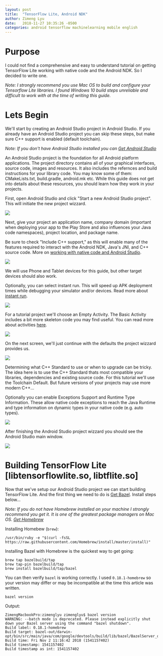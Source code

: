 ```yaml
---
layout: post
title:  "TensorFlow Lite, Android NDK"
author: Zimeng Lyu
date:   2018-11-27 10:35:26 -0500
categories: android tensorflow machinelearning mobile english
---
```


# Purpose

I could not find a comprehensive and easy to understand tutorial on getting TensorFlow Lite working with native code and the Android NDK. So I decided to write one.

_Note: I strongly recommend you use Mac OS to build and configure your Tensorflow Lite libraries. I found Windows 10 build steps unreliable and difficult to work with at the time of writing this guide._

# Lets Begin

We'll start by creating an Android Studio project in Android Studio. If you already have an Android Studio project you can skip these steps, but make sure C++ support is enabled (default toolchain).

_Note: If you don't have Android Studio installed you can [Get Android Studio][android-studio]_

An Android Studio project is the foundation for all Android platform applications. The project directory contains all of your graphical interfaces, source code, images and resources. It also includes the refernces and build instructions for your library code. You may know some of them: CMakeLists.txt, build.gradle, android.mk etc. While this guide does not get into details about these resources, you should learn how they work in your projects.

First, open Android Studio and click "Start a new Android Studio project". This will initiate the new project wizzard.

![](/images/tflite-android/1.png)

Next, give your project an application name, company domain (important when deploying your app to the Play Store and also influences your Java code namespaces), project location, and package name. 

Be sure to check "Include C++ support," as this will enable many of the features required to interact with the Android NDK, Java's JNI, and C++ source code. More on [working with native code and Android Studio][add-native-code].

![](/images/tflite-android/2.png)

We will use Phone and Tablet devices for this guide, but other target devices should also work.

Optionally, you can select instant run. This will speed up APK deployment times while debugging your simulator and/or devices. Read more about [instant run][instant-run].

![](/images/tflite-android/4.png)

For a tutorial project we'll choose an Empty Activity. The Basic Activity includes a bit more skeleton code you may find useful. You can read more about activities [here][intro-to-activities].

![](/images/tflite-android/5.png)

On the next screen, we'll just continue with the defaults the project wizzard provides us.

![](/images/tflite-android/6.png)

Determining what C++ Standard to use or when to upgrade can be tricky. The idea here is to use the C++ Standard thats most compatible your libraries, dependencies and existing source code. For this tutorial we'll use the Toolchain Default. But future versions of your projects may use more modern C++... 

Optionally you can enable Exceptions Support and Runtime Type Information. These allow native code exceptions to reach the Java Runtime and type information on dynamic types in your native code (e.g. auto types).

![](/images/tflite-android/7.png)

After finishing the Android Studio project wizzard you should see the Android Studio main window.

![](/images/tflite-android/8.png)

# Building TensorFlow Lite [libtensorflowlite.so, libtflite.so]

Now that we've setup our Android Studio project we can start building TensorFlow Lite. And the first thing we need to do is [Get Bazel][bazel-url]. Install steps below...

_Note: If you do not have Homebrew installed on your machine I strongly recommend you get it. It is one of the greatest package managers on Mac OS. [Get Homebrew][homebrew-url]_

Installing Homebew (`brew`):

~~~
/usr/bin/ruby -e "$(curl -fsSL https://raw.githubusercontent.com/Homebrew/install/master/install)"
~~~

Installing Bazel with Homebrew is the quickest way to get going:

~~~
brew tap bazelbuild/tap
brew tap-pin bazelbuild/tap
brew install bazelbuild/tap/bazel
~~~

You can then verify `bazel` is working correctly. I used `0.18.1-homebrew` so your version may differ or may be incompatible at the time this article was written.

~~~
bazel version
~~~

Output:

~~~
ZimengMacbookPro:zimenglyu zimenglyu$ bazel version
WARNING: --batch mode is deprecated. Please instead explicitly shut down your Bazel server using the command "bazel shutdown".
Build label: 0.18.1-homebrew
Build target: bazel-out/darwin-opt/bin/src/main/java/com/google/devtools/build/lib/bazel/BazelServer_deploy.jar
Build time: Fri Nov 2 11:16:42 2018 (1541157402)
Build timestamp: 1541157402
Build timestamp as int: 1541157402
~~~

[android-studio]: https://developer.android.com/studio/
[add-native-code]: https://developer.android.com/studio/projects/add-native-code
[instant-run]: https://developer.android.com/studio/run/#instant-run
[intro-to-activities]: https://developer.android.com/guide/components/activities/intro-activities
[bazel-url]: https://bazel.build
[homebrew-url]: https://brew.sh
